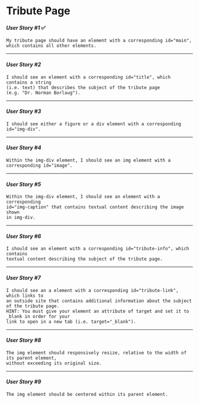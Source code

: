 # Tribute Page

#### *User Story #1* ✅
    My tribute page should have an element with a corresponding id="main", 
    which contains all other elements.
***

#### *User Story #2* 
    I should see an element with a corresponding id="title", which contains a string 
    (i.e. text) that describes the subject of the tribute page 
    (e.g. "Dr. Norman Borlaug").
***

#### *User Story #3* 
    I should see either a figure or a div element with a corresponding id="img-div".
***

#### *User Story #4*
    Within the img-div element, I should see an img element with a corresponding id="image".
***

#### *User Story #5* 
    Within the img-div element, I should see an element with a corresponding 
    id="img-caption" that contains textual content describing the image shown 
    in img-div.
***

#### *User Story #6* 
    I should see an element with a corresponding id="tribute-info", which contains 
    textual content describing the subject of the tribute page.
***

#### *User Story #7*
    I should see an a element with a corresponding id="tribute-link", which links to 
    an outside site that contains additional information about the subject of the tribute page. 
    HINT: You must give your element an attribute of target and set it to _blank in order for your 
    link to open in a new tab (i.e. target="_blank").
***

#### *User Story #8* 
    The img element should responsively resize, relative to the width of its parent element, 
    without exceeding its original size.
***

#### *User Story #9* 
    The img element should be centered within its parent element.
